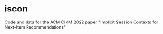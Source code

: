 # iscon
Code and data for the ACM CIKM 2022 paper "Implicit Session Contexts for Next-Item Recommendations"

